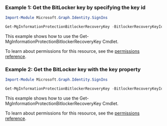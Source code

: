 ### Example 1: Get the BitLocker key by specifying the key id

```powershellImport-Module Microsoft.Graph.Identity.SignIns

Get-MgInformationProtectionBitlockerRecoveryKey -BitlockerRecoveryKeyId $bitlockerRecoveryKeyId
```
This example shows how to use the Get-MgInformationProtectionBitlockerRecoveryKey Cmdlet.
To learn about permissions for this resource, see the [permissions reference](/graph/permissions-reference).

### Example 2: Get the BitLocker key with the <strong>key</strong> property

```powershellImport-Module Microsoft.Graph.Identity.SignIns

Get-MgInformationProtectionBitlockerRecoveryKey -BitlockerRecoveryKeyId $bitlockerRecoveryKeyId -Property "key"
```
This example shows how to use the Get-MgInformationProtectionBitlockerRecoveryKey Cmdlet.
To learn about permissions for this resource, see the [permissions reference](/graph/permissions-reference).

